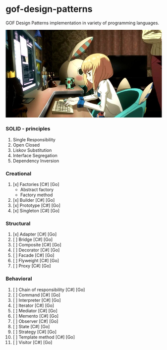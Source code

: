 # gof-design-patterns

GOF Design Patterns implementation in variety of programming languages.

![gof-dp](https://github.com/Tamplier2911/gof-design-patterns/blob/main/assets/gof-design-patterns.jpg?raw=true)

### SOLID - principles

1. Single Responsibility
2. Open Closed
3. Liskov Substitution
4. Interface Segregation
5. Dependency Inversion

### Creational

1.  [x] Factories [C#] [Go]
    - Abstract factory
    - Factory method
2.  [x] Builder [C#] [Go]
3.  [x] Prototype [C#] [Go]
4.  [x] Singleton [C#] [Go]

### Structural

1.  [x] Adapter [C#] [Go]
2.  [ ] Bridge [C#] [Go]
3.  [ ] Composite [C#] [Go]
4.  [ ] Decorator [C#] [Go]
5.  [ ] Facade [C#] [Go]
6.  [ ] Flyweight [C#] [Go]
7.  [ ] Proxy [C#] [Go]

### Behavioral

1.  [ ] Chain of responsibility [C#] [Go]
2.  [ ] Command [C#] [Go]
3.  [ ] Interpreter [C#] [Go]
4.  [ ] Iterator [C#] [Go]
5.  [ ] Mediator [C#] [Go]
6.  [ ] Memento [C#] [Go]
7.  [ ] Observer [C#] [Go]
8.  [ ] State [C#] [Go]
9.  [ ] Strategy [C#] [Go]
10. [ ] Template method [C#] [Go]
11. [ ] Visitor [C#] [Go]

<!-- ![gof-design-patterns]() -->
